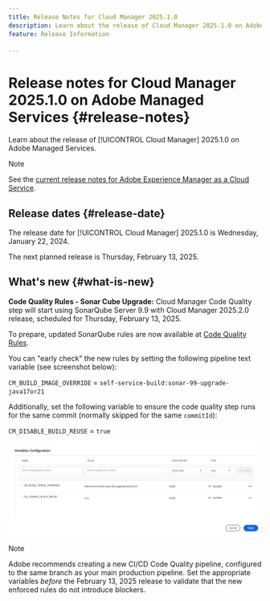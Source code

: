 ```yaml
---
title: Release Notes for Cloud Manager 2025.1.0
description: Learn about the release of Cloud Manager 2025.1.0 on Adobe Managed Services.
feature: Release Information

---
```

# Release notes for Cloud Manager 2025.1.0 on Adobe Managed Services {#release-notes}

<!-- RELEASE WIKI  https://wiki.corp.adobe.com/display/DMSArchitecture/Cloud+Manager+2024.12.0+Release -->

Learn about the release of [!UICONTROL Cloud Manager] 2025.1.0 on Adobe Managed Services.

>[!NOTE]
>
>See the [current release notes for Adobe Experience Manager as a Cloud Service](https://experienceleague.adobe.com/en/docs/experience-manager-cloud-service/content/release-notes/home).

## Release dates {#release-date}

<!-- SAVE FOR FUTURE POSSIBLE USE No notable bugs or features for the September release of Cloud Manager. -->

The release date for [!UICONTROL Cloud Manager] 2025.1.0 is Wednesday, January 22, 2024. 

The next planned release is Thursday, February 13, 2025.

## What's new {#what-is-new}

**Code Quality Rules - Sonar Cube Upgrade:** Cloud Manager Code Quality step will start using SonarQube Server 9.9 with Cloud Manager 2025.2.0 release, scheduled for Thursday, February 13, 2025. 

To prepare, updated SonarQube rules are now available at [Code Quality Rules](/help/using/code-quality-testing.md#code-quality-testing-step).

You can "early check" the new rules by setting the following pipeline text variable (see screenshot below): 

`CM_BUILD_IMAGE_OVERRIDE` = `self-service-build:sonar-99-upgrade-java17or21`

Additionally, set the following variable to ensure the code quality step runs for the same commit (normally skipped for the same `commitId`): 

`CM_DISABLE_BUILD_REUSE` = `true`

![Variables Configuration page](/help/release-notes/assets/variables-config.png)

>[!NOTE]
>
>Adobe recommends creating a new CI/CD Code Quality pipeline, configured to the same branch as your main production pipeline. Set the appropriate variables *before* the February 13, 2025 release to validate that the new enforced rules do not introduce blockers.

<!-- ## Early adoption program {#early-adoption}

Be a part of Cloud Manager's early adoption program and have a chance to test upcoming features. -->


<!-- ## Bug fixes {#bug-fixes}

* A

Known Issues {#known-issues}

* A -->
